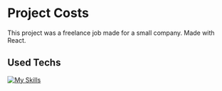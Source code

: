 # Project Costs
This project was a freelance job made for a small company. Made with React.

## Used Techs
[![My Skills](https://skillicons.dev/icons?i=react)](https://skillicons.dev)

